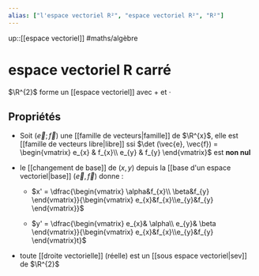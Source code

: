 ```yaml
---
alias: ["l'espace vectoriel R²", "espace vectoriel R²", "R²"]
---
```

up::[[espace vectoriel]]
#maths/algèbre 
# espace vectoriel R carré
$\R^{2}$ forme un [[espace vectoriel]] avec $+$ et $\cdot$


## Propriétés

 - Soit $(\vec{e}; \vec{f})$ une [[famille de vecteurs|famille]] de $\R^{x}$, elle est [[famille de vecteurs libre|libre]] ssi $\det (\vec{e}, \vec{f}) = \begin{vmatrix} e_{x} & f_{x}\\ e_{y} & f_{y} \end{vmatrix}$ est **non nul**
 - le [[changement de base]] de $(x, y)$ depuis la [[base d'un espace vectoriel|base]] $(\vec{e}, \vec{f})$ donne :
     - $x' = \dfrac{\begin{vmatrix} \alpha&f_{x}\\ \beta&f_{y} \end{vmatrix}}{\begin{vmatrix} e_{x}&f_{x}\\e_{y}&f_{y} \end{vmatrix}}$
     
     - $y' = \dfrac{\begin{vmatrix} e_{x}& \alpha\\ e_{y}& \beta \end{vmatrix}}{\begin{vmatrix} e_{x}&f_{x}\\e_{y}&f_{y} \end{vmatrix}t}$

 - toute [[droite vectorielle]] (réelle) est un [[sous espace vectoriel|sev]] de $\R^{2}$
